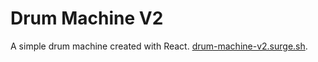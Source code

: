 # Drum Machine V2

A simple drum machine created with React. [drum-machine-v2.surge.sh](http://drum-machine-v2.surge.sh/).

